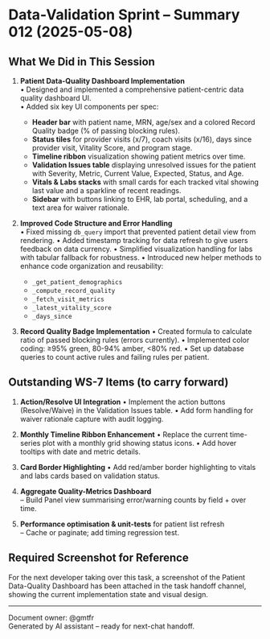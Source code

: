 # Data-Validation Sprint – Summary 012 (2025-05-08)

## What We Did in This Session

1. **Patient Data-Quality Dashboard Implementation**  
   • Designed and implemented a comprehensive patient-centric data quality dashboard UI.  
   • Added six key UI components per spec:
     - **Header bar** with patient name, MRN, age/sex and a colored Record Quality badge (% of passing blocking rules).
     - **Status tiles** for provider visits (x/7), coach visits (x/16), days since provider visit, Vitality Score, and program stage.
     - **Timeline ribbon** visualization showing patient metrics over time.
     - **Validation Issues table** displaying unresolved issues for the patient with Severity, Metric, Current Value, Expected, Status, and Age.
     - **Vitals & Labs stacks** with small cards for each tracked vital showing last value and a sparkline of recent readings.
     - **Sidebar** with buttons linking to EHR, lab portal, scheduling, and a text area for waiver rationale.

2. **Improved Code Structure and Error Handling**  
   • Fixed missing `db_query` import that prevented patient detail view from rendering.
   • Added timestamp tracking for data refresh to give users feedback on data currency.
   • Simplified visualization handling for labs with tabular fallback for robustness.
   • Introduced new helper methods to enhance code organization and reusability:
     - `_get_patient_demographics`
     - `_compute_record_quality`
     - `_fetch_visit_metrics`
     - `_latest_vitality_score`
     - `_days_since`

3. **Record Quality Badge Implementation**
   • Created formula to calculate ratio of passed blocking rules (errors currently).
   • Implemented color coding: ≥95% green, 80-94% amber, <80% red.
   • Set up database queries to count active rules and failing rules per patient.

## Outstanding WS-7 Items (to carry forward)

1. **Action/Resolve UI Integration**
   • Implement the action buttons (Resolve/Waive) in the Validation Issues table.
   • Add form handling for waiver rationale capture with audit logging.

2. **Monthly Timeline Ribbon Enhancement**
   • Replace the current time-series plot with a monthly grid showing status icons.
   • Add hover tooltips with date and metric details.

3. **Card Border Highlighting**
   • Add red/amber border highlighting to vitals and labs cards based on validation status.

4. **Aggregate Quality-Metrics Dashboard**  
   – Build Panel view summarising error/warning counts by field + over time.

5. **Performance optimisation & unit-tests** for patient list refresh  
   – Cache or paginate; add timing regression test.

## Required Screenshot for Reference

For the next developer taking over this task, a screenshot of the Patient Data-Quality Dashboard has been attached in the task handoff channel, showing the current implementation state and visual design.

---
Document owner: @gmtfr  
Generated by AI assistant – ready for next-chat handoff. 